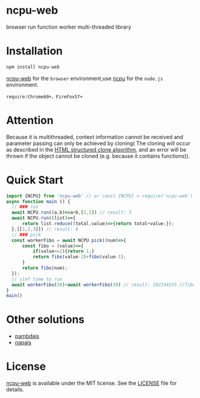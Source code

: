 # ncpu-web
browser run function worker multi-threaded library

# Installation 
```sh
npm install ncpu-web
```
[ncpu-web](https://github.com/zy445566/ncpu-web) for the `browser` environment,use [ncpu](https://github.com/zy445566/ncpu) for the `node.js` environment.


`require:Chrome60+，FireFox57+`

# Attention
Because it is multithreaded, context information cannot be received and parameter passing can only be achieved by cloning(
The cloning will occur as described in the [HTML structured clone algorithm](https://developer.mozilla.org/en-US/docs/Web/API/Web_Workers_API/Structured_clone_algorithm), and an error will be thrown if the object cannot be cloned (e.g. because it contains functions)).

# Quick Start
```js
import {NCPU} from 'ncpu-web' // or const {NCPU} = require('ncpu-web')
async function main () {
  // ### run
  await NCPU.run((a,b)=>a+b,[1,2]) // result: 3
  await NCPU.run((list)=>{
      return list.reduce((total,value)=>{return total+value;});
  },[[1,2,3]]) // result: 6
  // ### pick
  const workerFibo = await NCPU.pick((num)=>{
      const fibo = (value)=>{
          if(value<=2){return 1;}
          return fibo(value-2)+fibo(value-1);
      }
      return fibo(num);
  });
  // slef time to run
  await workerFibo(38)+await workerFibo(39) // result: 102334155 //fibo(40)
}
main()
```

# Other solutions
* [pambdajs](https://github.com/tim-hub/pambdajs)
* [napajs](https://github.com/microsoft/napajs)

# License
[ncpu-web](https://github.com/zy445566/ncpu-web) is available under the MIT license. See the [LICENSE](https://github.com/zy445566/ncpu-web/blob/master/LICENSE) file for details.

